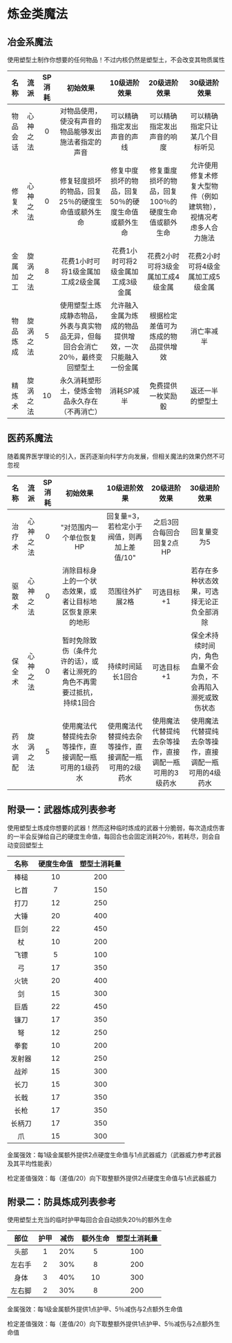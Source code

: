 # 炼金类魔法

## 冶金系魔法

使用塑型土制作你想要的任何物品！不过内核仍然是塑型土，不会改变其物质属性

名称|流派|SP消耗|初始效果|10级进阶效果|20级进阶效果|30级进阶效果
:--:|:--:|:--:|:--:|:--:|:--:|:--:
物品会话|心神之法|0|对物品使用，使没有声音的物品能够发出施法者指定的声音|可以精确指定发出声音的声线|可以精确指定发出声音的响度|可以精确指定只让某几个目标听见
修复术|心神之法|0|修复轻度损坏的物品，回复25％的硬度生命值或额外生命|修复中度损坏的物品，回复50％的硬度生命值或额外生命|修复重度损坏的物品，回复100％的硬度生命值或额外生命|允许使用修复术修复大型物件（例如建筑物），视情况考虑多人合力施法
金属加工|旋涡之法|8|花费1小时可将1级金属加工成2级金属|花费1小时可将2级金属加工成3级金属|花费2小时可将3级金属加工成4级金属|花费2小时可将4级金属加工成5级金属
物品炼成|旋涡之法|5|使用塑型土炼成静态物品，外表与真实物品无异，但每回合会消亡20％，最终变回塑型土|允许融入金属为炼成的物品提供增效，一次只能融入一份金属|根据检定差值可为炼成的物品提供增效|消亡率减半
精炼术|旋涡之法|10|永久消耗塑形土，使炼金物品永久存在（不再消亡）|消耗SP减半|免费提供一枚奖励骰|返还一半的塑型土

## 医药系魔法

随着魔界医学理论的引入，医药逐渐向科学方向发展，但相关魔法的效果仍然不可忽视

名称|流派|SP消耗|初始效果|10级进阶效果|20级进阶效果|30级进阶效果
:--:|:--:|:--:|:--:|:--:|:--:|:--:
治疗术|心神之法|0|"对范围内一个单位恢复HP|回复量=3，若检定小于阀值，则再加上差值/10"|之后3回合每回合回复2点HP|回复量变为5|回复量变为8，之后3回合每回合回复3点HP
驱散术|心神之法|0|消除目标身上的一个状态效果，或者让目标地区恢复原来的地形|范围往外扩展2格|可选目标+1|若存在多种状态效果，可选择无论正负全部消除
保全术|心神之法|0|暂时免除致伤（条件允许的话），或者让濒死的角色不再需要过抵抗，持续1回合|持续时间延长1回合|可选目标+1|保全术持续时间内，角色血量不会为负，不会再陷入濒死或致伤状态
药水调配|旋涡之法|5|使用魔法代替提纯去杂等操作，直接调配一瓶可用的1级药水|使用魔法代替提纯去杂等操作，直接调配一瓶可用的2级药水|使用魔法代替提纯去杂等操作，直接调配一瓶可用的3级药水|使用魔法代替提纯去杂等操作，直接调配一瓶可用的4级药水

## 附录一：武器炼成列表参考

使用塑型土炼成你想要的武器！然而这种临时炼成的武器十分脆弱，每次造成伤害的一半会反弹给自己的硬度生命值，每回合也会固定消耗20％，若耗尽，则会自动变回塑型土

名称|硬度生命值|塑型土消耗量
:--:|:--:|:--:
棒槌|10|200
匕首|7|150
打刀|12|250
大锤|20|400
巨剑|22|450
杖|10|200
飞镖|5|100
弓|17|350
火铳|20|400
剑|15|300
巨盾|22|450
镰刀|17|350
弩|12|250
拳套|10|200
发射器|12|250
战斧|15|300
长刀|15|300
长戟|17|350
长枪|17|350
长柄刀|17|350
爪|15|300

金属强效：每1级金属额外提供2点硬度生命值与1点武器威力（武器威力参考武器及其平均性能表）

检定差值强效：每（差值/20）向下取整额外提供2点硬度生命值与1点武器威力

## 附录二：防具炼成列表参考

使用塑型土充当的临时护甲每回合会自动损失20％的额外生命

部位|护甲|减伤|额外生命|塑型土消耗量
:--:|:--:|:--:|:--:|:--:
头部|1|20%|5|100
左右手|2|30%|8|200
身体|3|40%|10|300
左右脚|2|30%|8|200

金属强效：每1级金属额外提供1点护甲、5％减伤与2点额外生命值

检定差值强效：每（差值/20）向下取整额外提供1点护甲、5％减伤与2点额外生命值
